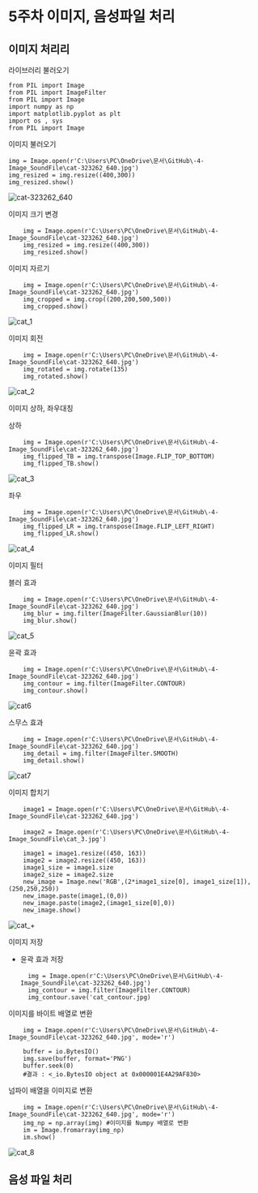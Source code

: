 # 5주차 이미지, 음성파일 처리

## 이미지 처리리


라이브러리 불러오기

    from PIL import Image
    from PIL import ImageFilter
    from PIL import Image
    import numpy as np
    import matplotlib.pyplot as plt
    import os , sys
    from PIL import Image

이미지 불러오기
  
    img = Image.open(r'C:\Users\PC\OneDrive\문서\GitHub\-4-Image_SoundFile\cat-323262_640.jpg')
    img_resized = img.resize((400,300))
    img_resized.show()

![cat-323262_640](https://user-images.githubusercontent.com/144089001/277109754-af1632b5-2109-4fe9-a383-62168575ffa5.jpg)

이미지 크기 변경

        img = Image.open(r'C:\Users\PC\OneDrive\문서\GitHub\-4-Image_SoundFile\cat-323262_640.jpg')
        img_resized = img.resize((400,300))
        img_resized.show()

이미지 자르기

        img = Image.open(r'C:\Users\PC\OneDrive\문서\GitHub\-4-Image_SoundFile\cat-323262_640.jpg')
        img_cropped = img.crop((200,200,500,500))
        img_cropped.show()

![cat_1](https://github.com/mhg337/-4-Image_SoundFile/assets/144089001/186255c8-0bbf-47cc-b143-45244b6c3ccb)

이미지 회전

        img = Image.open(r'C:\Users\PC\OneDrive\문서\GitHub\-4-Image_SoundFile\cat-323262_640.jpg')
        img_rotated = img.rotate(135)
        img_rotated.show()

![cat_2](https://github.com/mhg337/-4-Image_SoundFile/assets/144089001/515f8ed6-db08-493f-a283-1a685078ed94)


이미지 상하, 좌우대칭

상하

        img = Image.open(r'C:\Users\PC\OneDrive\문서\GitHub\-4-Image_SoundFile\cat-323262_640.jpg')
        img_flipped_TB = img.transpose(Image.FLIP_TOP_BOTTOM)
        img_flipped_TB.show()

![cat_3](https://github.com/mhg337/-4-Image_SoundFile/assets/144089001/5dffdd2a-30cb-4d08-a009-6f8c6e700d37)

좌우

        img = Image.open(r'C:\Users\PC\OneDrive\문서\GitHub\-4-Image_SoundFile\cat-323262_640.jpg')
        img_flipped_LR = img.transpose(Image.FLIP_LEFT_RIGHT)
        img_flipped_LR.show()

![cat_4](https://github.com/mhg337/-4-Image_SoundFile/assets/144089001/ae76924e-4143-4578-88b9-848412fdb0c8)

이미지 필터

블러 효과

        img = Image.open(r'C:\Users\PC\OneDrive\문서\GitHub\-4-Image_SoundFile\cat-323262_640.jpg')
        img_blur = img.filter(ImageFilter.GaussianBlur(10))
        img_blur.show()

![cat_5](https://github.com/mhg337/-4-Image_SoundFile/assets/144089001/d7ae63be-90d1-42ee-8b30-91713529dbdd)

윤곽 효과

        img = Image.open(r'C:\Users\PC\OneDrive\문서\GitHub\-4-Image_SoundFile\cat-323262_640.jpg')
        img_contour = img.filter(ImageFilter.CONTOUR)
        img_contour.show()

![cat6](https://github.com/mhg337/-4-Image_SoundFile/assets/144089001/16a9f60b-54f5-4fc6-83a3-f49cc1b470d9)

스무스 효과

        img = Image.open(r'C:\Users\PC\OneDrive\문서\GitHub\-4-Image_SoundFile\cat-323262_640.jpg')
        img_detail = img.filter(ImageFilter.SMOOTH)
        img_detail.show()

![cat7](https://github.com/mhg337/-4-Image_SoundFile/assets/144089001/b1e6996b-c560-4e0d-8a52-460eb17f79d9)

이미지 합치기

        image1 = Image.open(r'C:\Users\PC\OneDrive\문서\GitHub\-4-Image_SoundFile\cat-323262_640.jpg')

        image2 = Image.open(r'C:\Users\PC\OneDrive\문서\GitHub\-4-Image_SoundFile\cat_3.jpg')

        image1 = image1.resize((450, 163))
        image2 = image2.resize((450, 163))
        image1_size = image1.size
        image2_size = image2.size
        new_image = Image.new('RGB',(2*image1_size[0], image1_size[1]), (250,250,250))
        new_image.paste(image1,(0,0))
        new_image.paste(image2,(image1_size[0],0))
        new_image.show()

![cat_+](https://github.com/mhg337/-5-Image_SoundFile/assets/144089001/d33458a8-834b-474c-a8f6-78f510cfb9ed)

이미지 저장

- 윤곽 효과 저장

        img = Image.open(r'C:\Users\PC\OneDrive\문서\GitHub\-4-Image_SoundFile\cat-323262_640.jpg')
        img_contour = img.filter(ImageFilter.CONTOUR)
        img_contour.save('cat_contour.jpg) 

이미지를 바이트 배열로 변환

        img = Image.open(r'C:\Users\PC\OneDrive\문서\GitHub\-4-Image_SoundFile\cat-323262_640.jpg', mode='r')

        buffer = io.BytesIO()
        img.save(buffer, format='PNG')
        buffer.seek(0)
        #결과 : <_io.BytesIO object at 0x000001E4A29AF830>

넘파이 배열을 이미지로 변환

        img = Image.open(r'C:\Users\PC\OneDrive\문서\GitHub\-4-Image_SoundFile\cat-323262_640.jpg', mode='r')
        img_np = np.array(img) #이미지를 Numpy 배열로 변환
        im = Image.fromarray(img_np)
        im.show()

![cat_8](https://github.com/mhg337/-5-Image_SoundFile/assets/144089001/fadf114f-5e52-46f3-8050-05eaf6b36bfa)

## 음성 파일 처리
